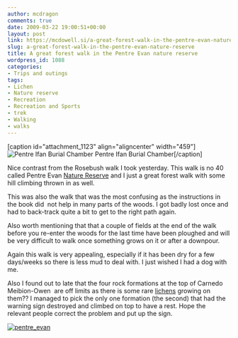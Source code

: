 ```yaml
---
author: mcdragon
comments: true
date: 2009-03-22 19:00:51+00:00
layout: post
link: https://mcdowell.si/a-great-forest-walk-in-the-pentre-evan-nature-reserve-1088.html
slug: a-great-forest-walk-in-the-pentre-evan-nature-reserve
title: A great forest walk in the Pentre Evan nature reserve
wordpress_id: 1088
categories:
- Trips and outings
tags:
- Lichen
- Nature reserve
- Recreation
- Recreation and Sports
- trek
- Walking
- walks
---
```


[caption id="attachment_1123" align="aligncenter" width="459"]![Pentre Ifan Burial Chamber](https://dwlcvfkt1l4wn.cloudfront.net/2009/03/pentre_ifan_burrial_chamber1-1.jpg) Pentre Ifan Burial Chamber[/caption]

Nice contrast from the Rosebush walk I took yesterday. This walk is no 40 called Pentre Evan [Nature Reserve](http://en.wikipedia.org/wiki/Nature_reserve) and I just a great forest walk with some hill climbing thrown in as well.

This was also the walk that was the most confusing as the instructions in the book did  not help in many parts of the woods. I got badly lost once and had to back-track quite a bit to get to the right path again.

Also worth mentioning that that a couple of fields at the end of the walk before you re-enter the woods for the last time have been ploughed and will be very difficult to walk once something grows on it or after a downpour.

Again this walk is very appealing, especially if it has been dry for a few days/weeks so there is less mud to deal with. I just wished I had a dog with me.

Also I found out to late that the four rock formations at the top of Carnedo Meibion-Owen  are off limits as there is some rare [lichens](http://en.wikipedia.org/wiki/Lichen) growing on them?? I managed to pick the only one formation (the second) that had the warning sign destroyed and climbed on top to have a rest. Hope the relevant people correct the problem and put up the sign.


[![pentre_evan](https://dwlcvfkt1l4wn.cloudfront.net/2009/03/pentre_evan1-1.jpg)](https://mcdowell.si/about/gallery?album=PentreEvan)
